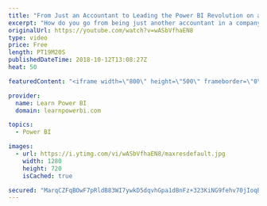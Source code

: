 ```yaml
---
title: "From Just an Accountant to Leading the Power BI Revolution on a Global Scale"
excerpt: "How do you go from being just another accountant in a company to someone who is leading BI transformation on a global scale?  👉Connect with Pam: https://www.linkedin.com/in/pamelaodombaker/ 👉 Join the LearnPowerBI Family: https://web.learnpowerbi.com/waitlist-invite/ --------------------------------------------------------------------------------------------"
originalUrl: https://youtube.com/watch?v=wASbVfhaEN8
type: video
price: Free
length: PT19M20S
publishedDateTime: 2018-10-12T13:08:27Z
heat: 50

featuredContent: "<iframe width=\"800\" height=\"500\" frameborder=\"0\" src=\"https://www.youtube.com/embed/wASbVfhaEN8\" allow=\"accelerometer; autoplay; encrypted-media; gyroscope; picture-in-picture\" allowfullscreen></iframe>"

provider:
  name: Learn Power BI
  domain: learnpowerbi.com

topics:
  - Power BI

images:
  - url: https://i.ytimg.com/vi/wASbVfhaEN8/maxresdefault.jpg
    width: 1280
    height: 720
    isCached: true

secured: "MarqCZFqBOwF7pRldB83WI7ywkD5dqvhGpa1dBnFz+323KiNG9fehv70jIoqBOcPhTNXpwOl9qp0JZyaBuTN8I1vBiwm80ms0eIf2ic/oIf4aI4R9PsCznAbPAcwvpOqwqiNmneouMeyzu0I/gjZr9AI/eMp4dSSV41Y+4CLdWKEwMX72Ko1jJKvBVO8Ny7YDn1qQspbmz6knJWDaGGGU+w6KEPwAbw5Tb+RAPB8RyJ3WQM6RRPsfLw9dCgOesXMOpfENUP4Ack/HsHfawhmXAP3IShdC8iJ7m4nljk9nyT6KsUuLO+chf9gmtE5YbcwyvY2rwK2KZs4YEGgCeTEuwQ+5CPm0/0N24zTXM2rtbh28I2Yaypc8azgZI6N9j6gOrzzPBznQljJONVBjjVS10JjkLDAdigNxTz4Dp8Lmpo=;KaAZyA3MfasWoz/Tpuie0w=="
---
```


